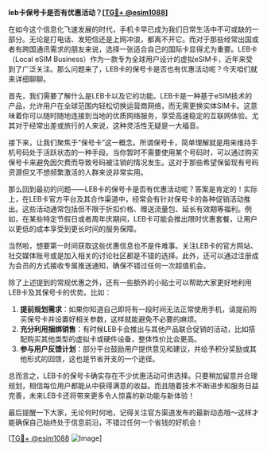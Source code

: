 **leb卡保号卡是否有优惠活动？[[TG💪+ @esim1088](https://t.me/s/esim1088)]**

在如今这个信息化飞速发展的时代，手机卡早已成为我们日常生活中不可或缺的一部分。无论是打电话、发短信还是上网冲浪，都离不开它。而对于那些经常出国或者有跨国通讯需求的朋友来说，选择一张适合自己的国际卡显得尤为重要。LEB卡（Local eSIM Business）作为一款专为全球用户设计的虚拟eSIM卡，近年来受到了广泛关注。那么问题来了，LEB卡的保号卡是否也有优惠活动呢？今天咱们就来详细聊聊。

首先，我们需要了解什么是LEB卡以及它的功能。LEB卡是一种基于eSIM技术的产品，允许用户在全球范围内轻松切换运营商网络，而无需更换实体SIM卡。这意味着你可以随时随地连接到当地的优质网络服务，享受高速稳定的互联网体验。尤其对于经常出差或旅行的人来说，这种灵活性无疑是一大福音。

接下来，让我们聚焦于“保号卡”这一概念。所谓保号卡，简单理解就是用来维持手机号码处于活跃状态的一种手段。当你暂时不需要使用某个号码时，可以通过购买保号卡来避免因欠费而导致号码被注销的情况发生。这对于那些希望保留现有号码资源但又不想频繁激活的人群来说非常实用。

那么回到最初的问题——LEB卡的保号卡是否有优惠活动呢？答案是肯定的！实际上，在LEB卡官方平台及其合作渠道中，经常会有针对保号卡的各种促销活动推出。这些活动通常包括但不限于折扣价格、赠送流量包、延长有效期等福利。例如，在某些特定节假日或者周年庆期间，LEB卡可能会推出限时优惠套餐，让用户以更低的成本享受到更长时间的服务保障。

当然啦，想要第一时间获取这些优惠信息也不是件难事。关注LEB卡的官方网站、社交媒体账号或是加入相关的讨论社区都是不错的选择。此外，还可以通过注册成为会员的方式接收专属推送通知，确保不错过任何一次超值机会。

除了上述提到的常规优惠之外，还有一些额外的小贴士可以帮助大家更好地利用LEB卡及其保号卡的优势。比如：

1. **提前规划需求**：如果你知道自己即将有一段时间无法正常使用手机，请提前购买保号卡并设置好相关参数，这样就能避免不必要的麻烦。
2. **充分利用捆绑销售**：有时候LEB卡会推出与其他产品联合促销的活动，比如搭配购买其他类型的虚拟卡或硬件设备，整体性价比会更高。
3. **参与用户反馈计划**：部分平台鼓励用户提供意见和建议，并给予积分奖励或其他形式的回馈，这也是节省开支的一个途径。

总而言之，LEB卡的保号卡确实存在不少优惠活动可供选择。只要稍加留意并合理规划，相信每位用户都能从中获得满意的收益。而且随着技术不断进步和服务日益完善，未来LEB卡还将带来更多令人惊喜的新功能与新体验！

最后提醒一下大家，无论何时何地，记得关注官方渠道发布的最新动态哦～这样才能确保自己始终处于信息前沿，不错过任何一个省钱的好机会！

[[TG💪+ @esim1088](https://t.me/s/esim1088) ![Image](https://i.postimg.cc/4NQfJmqS/Snipaste-2025-05-13-00-14-12.png)]